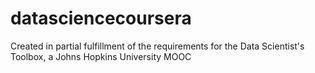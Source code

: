 datasciencecoursera
===================

Created in partial fulfillment of the requirements for the Data Scientist's Toolbox, a Johns Hopkins University MOOC
